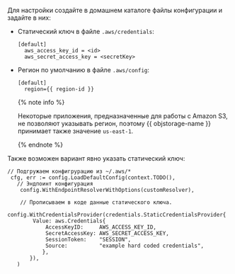 Для настройки создайте в домашнем каталоге файлы конфигурации и задайте в них:

- Статический ключ в файле `.aws/credentials`:
   ```
   [default]
     aws_access_key_id = <id>
     aws_secret_access_key = <secretKey>
   ```

- Регион по умолчанию в файле `.aws/config`:
   ```
   [default]
     region={{ region-id }}
   ```
   {% note info %}

   Некоторые приложения, предназначенные для работы с Amazon S3, не позволяют указывать регион, поэтому {{ objstorage-name }} принимает также значение `us-east-1`.

   {% endnote %}
   


Также возможен вариант явно указать статический ключ:
   ```
   // Подгружаем конфигрурацию из ~/.aws/*
	cfg, err := config.LoadDefaultConfig(context.TODO(),
      // Эндпоинт конфигурация
	   config.WithEndpointResolverWithOptions(customResolver),

	   // Прописываем в коде данные статического ключа.
	   config.WithCredentialsProvider(credentials.StaticCredentialsProvider{
		   Value: aws.Credentials{
			   AccessKeyID:     AWS_ACCESS_KEY_ID,
			   SecretAccessKey: AWS_SECRET_ACCESS_KEY,
			   SessionToken:    "SESSION",
			   Source:          "example hard coded credentials",
		      },
	      }),
      )
   ```
